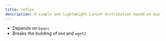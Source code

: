 ```yaml
---
title: reflex
description: A simple and lightweight Linux® distribution based on musl libc and toybox
---
```


- Depends on `byacc`
- Breaks the building of `kbd` and `wget2`
